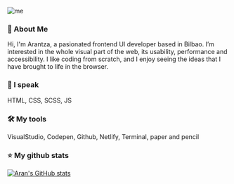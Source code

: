 ![me](https://user-images.githubusercontent.com/12766483/129489648-ba271dbe-59b4-4684-b554-a94c2dfad7a0.jpg)

### 🚀 About Me

<p>Hi, I'm Arantza, a pasionated frontend UI developer based in Bilbao. I’m interested in the whole visual part of the web, its usability, performance and accessibility. I like coding from scratch, and I enjoy seeing the ideas that I have brought to life in the browser.</p>

### 💬 I speak
HTML, CSS, SCSS, JS

### 🛠 My tools
VisualStudio, Codepen, Github, Netlify, Terminal, paper and pencil

### ⭐ My github stats

[![Aran's GitHub stats](https://github-readme-stats.vercel.app/api?username=AranBeitia&show_icons=true&theme=radical)](https://github.com/AranBeitia/github-readme-stats)

